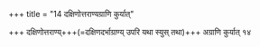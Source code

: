 +++
title = "14 दक्षिणोत्तराण्यग्राणि कुर्यात्"

+++
दक्षिणोत्तराण्य्+++(=दक्षिणदर्भाग्राण्य् उपरि यथा स्युस् तथा)+++ अग्राणि कुर्यात् १४